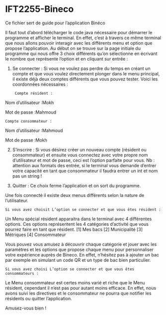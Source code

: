 # IFT2255-Bineco
Ce fichier sert de guide pour l’application Binéco

Il faut tout d’abord télécharger le code java nécessaire pour démarrer le programme et afficher le terminal.
 En effet, c’est à travers ce même terminal que nous allons pouvoir interagir avec les différents menu et option que propose l’application.
Au début on se trouve sur la page initiale du programme qui nous offre 3 choix différents qu’on sélectionne en écrivant le nombre
que représente l’option et en cliquant sur entrée :

1. Se connecter :
  Si vous ne voulez pas perdre du temps en créant un compte et que vous voulez directement plonger dans le menu principal, il existe déjà deux comptes
différents que vous pouvez tester. Voici les coordonnées nécessaires : 

		Compte résident : 
Nom d’utilisateur :Mokh

Mot de passe :Mahmoud

	Compte consommateur : 
 Nom d’utilisateur :Mahmoud
	
 Mot de passe :Mokh
    
2. S’inscrire :
Si vous désirez créer un nouveau compte (résident ou consommateur) et ensuite vous connectez avec votre propre nom d’utilisateur et mot de passe, ceci
est l’option parfaite pour vous.
Nb : attention aux formats des entrée, si le terminal vous demande d’entrer votre capacité en tant que consommateur il faudra entrer un int et nom pas un string !  

0. Quitter : 
Ce choix ferme l’application et on sort du programme.

Une fois connecté il existe deux menus différents selon la nature de l’utilisateur. 

    Si vous avez choisit L’option se connecter et que vous êtes résident :
Un Menu spécial résident apparaitra dans le terminal avec 4 différentes options. Ces options représentent les 4 catégories
d’activité que vous pourrez faire en tant que résident.
[1] Mes bacs
[2] Municipalité
[3] Métriques
[4] Consommateur

  Vous pouvez vous amusez à découvrir chaque catégorie et jouer avec les paramètres et les options que propose chaque
menu pour personnaliser votre expérience auprès de Bineco. En effet, n’hésitez pas à ajouter un bac par exemple en simulant
un code QR et un type de bac bien particulier. 

    Si vous avez choisi L’option se connecter et que vous êtes consommateurs :
Le Menu consommateur est certes moins varié et riche que le Menu résident, cependant il n’est pas pour autant moins efficace.
En effet, nous avons suivi les directives et le consommateur ne pourra que notifier les résidents ou quitter l’application. 

Amusez-vous bien ! 
